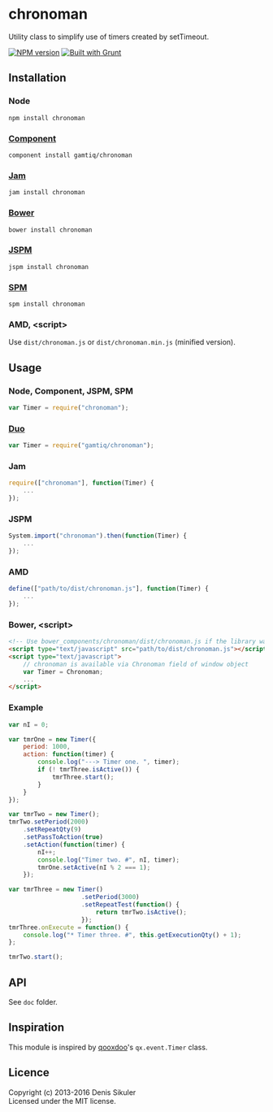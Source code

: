 # chronoman

Utility class to simplify use of timers created by setTimeout.

[![NPM version](https://badge.fury.io/js/chronoman.png)](http://badge.fury.io/js/chronoman)
[![Built with Grunt](https://cdn.gruntjs.com/builtwith.png)](http://gruntjs.com/)

## Installation

### Node

    npm install chronoman

### [Component](https://github.com/componentjs/component)

    component install gamtiq/chronoman

### [Jam](http://jamjs.org)

    jam install chronoman

### [Bower](http://bower.io)

    bower install chronoman

### [JSPM](http://jspm.io)

    jspm install chronoman

### [SPM](http://spmjs.io)

    spm install chronoman

### AMD, &lt;script&gt;

Use `dist/chronoman.js` or `dist/chronoman.min.js` (minified version).

## Usage

### Node, Component, JSPM, SPM

```js
var Timer = require("chronoman");
```

### [Duo](http://duojs.org)

```js
var Timer = require("gamtiq/chronoman");
```

### Jam

```js
require(["chronoman"], function(Timer) {
    ...
});
```

### JSPM

```js
System.import("chronoman").then(function(Timer) {
    ...
});
```

### AMD

```js
define(["path/to/dist/chronoman.js"], function(Timer) {
    ...
});
```

### Bower, &lt;script&gt;

```html
<!-- Use bower_components/chronoman/dist/chronoman.js if the library was installed by Bower -->
<script type="text/javascript" src="path/to/dist/chronoman.js"></script>
<script type="text/javascript">
    // сhronoman is available via Chronoman field of window object
    var Timer = Chronoman;
    ...
</script>
```

### Example

```js
var nI = 0;

var tmrOne = new Timer({
    period: 1000,
    action: function(timer) {
        console.log("---> Timer one. ", timer);
        if (! tmrThree.isActive()) {
            tmrThree.start();
        }
    }
});

var tmrTwo = new Timer();
tmrTwo.setPeriod(2000)
    .setRepeatQty(9)
    .setPassToAction(true)
    .setAction(function(timer) {
        nI++;
        console.log("Timer two. #", nI, timer);
        tmrOne.setActive(nI % 2 === 1);
    });

var tmrThree = new Timer()
                    .setPeriod(3000)
                    .setRepeatTest(function() {
                        return tmrTwo.isActive();
                    });
tmrThree.onExecute = function() {
    console.log("* Timer three. #", this.getExecutionQty() + 1);
};

tmrTwo.start();
```

## API

See `doc` folder.

## Inspiration

This module is inspired by [qooxdoo](http://qooxdoo.org)'s `qx.event.Timer` class.

## Licence

Copyright (c) 2013-2016 Denis Sikuler  
Licensed under the MIT license.
